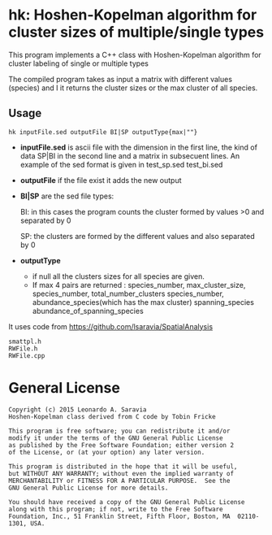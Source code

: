 
# hk: Hoshen-Kopelman algorithm for cluster sizes of multiple/single types

This program implements a C++ class with Hoshen-Kopelman algorithm for cluster labeling of single or multiple types

The compiled program takes as input a matrix with different <int> values (species)
and I it returns the cluster sizes or the max cluster of all species.

## Usage 

    hk inputFile.sed outputFile BI|SP outputType{max|""}

* **inputFile.sed** is ascii file with the dimension in the first line, the kind of data SP|BI in the second line and a matrix in subsecuent lines. An example of the sed format is given in test_sp.sed test_bi.sed

* **outputFile** if the file exist it adds the new output

* **BI|SP** are the sed file types: 

    BI: in this cases the program counts the cluster formed by values >0 and separated by 0

    SP: the clusters are formed by the different values and also separated by 0 

* **outputType** 
    * if null all the clusters sizes for all species are given. 
    * If max 4 pairs are returned :
                                    species_number, max_cluster_size, 
                                    species_number, total_number_clusters
                                    species_number, abundance_species(which has the max cluster)
                                    spanning_species abundance_of_spanning_species
 

It uses code from <https://github.com/lsaravia/SpatialAnalysis> 

    smattpl.h
    RWFile.h
    RWFile.cpp

# General License

    Copyright (c) 2015 Leonardo A. Saravia
    Hoshen-Kopelman class derived from C code by Tobin Fricke 
   
    This program is free software; you can redistribute it and/or
    modify it under the terms of the GNU General Public License
    as published by the Free Software Foundation; either version 2
    of the License, or (at your option) any later version.

    This program is distributed in the hope that it will be useful,
    but WITHOUT ANY WARRANTY; without even the implied warranty of
    MERCHANTABILITY or FITNESS FOR A PARTICULAR PURPOSE.  See the
    GNU General Public License for more details.

    You should have received a copy of the GNU General Public License
    along with this program; if not, write to the Free Software
    Foundation, Inc., 51 Franklin Street, Fifth Floor, Boston, MA  02110-1301, USA.

